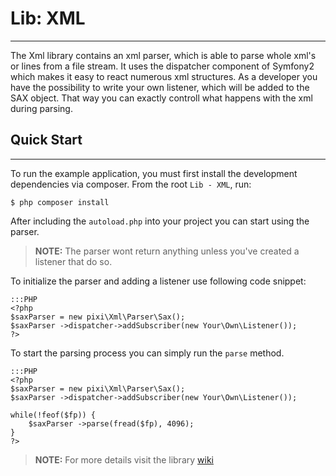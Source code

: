 # Lib: XML

-----
The Xml library contains an xml parser, which is able to parse whole xml's or lines from a file stream. It uses the dispatcher component of Symfony2 which makes it easy to react numerous xml structures. As a developer you have the possibility to write your own listener, which will be added to the SAX object. That way you can exactly controll what happens with the xml during parsing.

## Quick Start

-----

To run the example application, you must first install the development dependencies via composer. From the root `Lib - XML`, run:

	$ php composer install

After including the `autoload.php` into your project you can start using the parser.
> **NOTE:** The parser wont return anything unless you've created a listener that do so.

To initialize the parser and adding a listener use following code snippet:
```
:::PHP
<?php
$saxParser = new pixi\Xml\Parser\Sax();
$saxParser ->dispatcher->addSubscriber(new Your\Own\Listener());
?>
```

To start the parsing process you can simply run the `parse` method.
```
:::PHP
<?php
$saxParser = new pixi\Xml\Parser\Sax();
$saxParser ->dispatcher->addSubscriber(new Your\Own\Listener());

while(!feof($fp)) {
	$saxParser ->parse(fread($fp), 4096);
}
?>
```

> **NOTE:** For more details visit the library [wiki](https://bitbucket.org/pixi_software/lib-xml/wiki/Home)